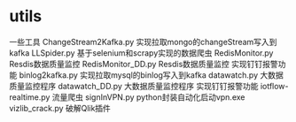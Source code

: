 # utils
一些工具
ChangeStream2Kafka.py  实现拉取mongo的changeStream写入到kafka
LLSpider.py 基于selenium和scrapy实现的数据爬虫
RedisMonitor.py Resdis数据质量监控
RedisMonitor_DD.py Resdis数据质量监控 实现钉钉报警功能
binlog2kafka.py 实现拉取mysql的binlog写入到kafka
datawatch.py 大数据质量监控程序
datawatch_DD.py 大数据质量监控程序 实现钉钉报警功能
iotflow-realtime.py 流量爬虫 
signInVPN.py python封装自动化启动vpn.exe
vizlib_crack.py 破解Qlik插件
